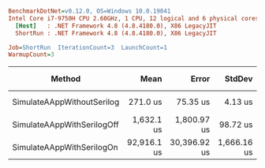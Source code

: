``` ini

BenchmarkDotNet=v0.12.0, OS=Windows 10.0.19041
Intel Core i7-9750H CPU 2.60GHz, 1 CPU, 12 logical and 6 physical cores
  [Host]   : .NET Framework 4.8 (4.8.4180.0), X86 LegacyJIT
  ShortRun : .NET Framework 4.8 (4.8.4180.0), X86 LegacyJIT

Job=ShortRun  IterationCount=3  LaunchCount=1  
WarmupCount=3  

```
|                     Method |        Mean |        Error |      StdDev |  Ratio | RatioSD |     Gen 0 |    Gen 1 | Gen 2 |   Allocated |
|--------------------------- |------------:|-------------:|------------:|-------:|--------:|----------:|---------:|------:|------------:|
| SimulateAAppWithoutSerilog |    271.0 us |     75.35 us |     4.13 us |   1.00 |    0.00 |   24.9023 |   3.9063 |     - |   128.29 KB |
| SimulateAAppWithSerilogOff |  1,632.1 us |  1,800.97 us |    98.72 us |   6.03 |    0.45 |  208.9844 |   1.9531 |     - |  1071.64 KB |
|  SimulateAAppWithSerilogOn | 92,916.1 us | 30,396.92 us | 1,666.16 us | 342.97 |   11.15 | 5500.0000 | 166.6667 |     - | 28336.65 KB |
